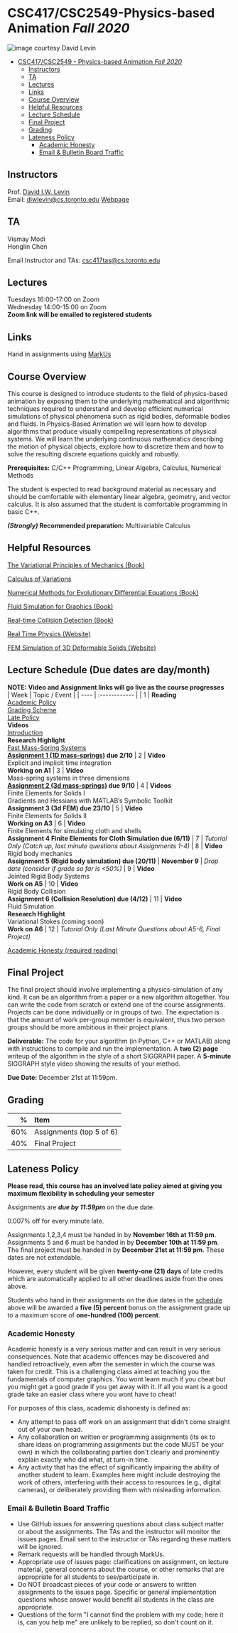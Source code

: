 # CSC417/CSC2549-Physics-based Animation *Fall 2020*
![_image courtesy David Levin_](images/EolPenguinFallZoomedOut.gif)

- [CSC417/CSC2549 - Physics-based Animation *Fall 2020*](#csc417csc2549---physics-based-animation-fall-2020)
  - [Instructors](#instructors)
  - [TA](#ta)
  - [Lectures](#lectures)
  - [Links](#links)
  - [Course Overview](#course-overview)
  - [Helpful Resources](#helpful-resources)
  - [Lecture Schedule](#lecture-schedule)
  - [Final Project](#final-project)
  - [Grading](#grading)
  - [Lateness Policy](#lateness-policy)
    - [Academic Honesty](#academic-honesty)
    - [Email & Bulletin Board Traffic](#email--bulletin-board-traffic)

## Instructors

Prof. [David I.W. Levin](http://www.cs.toronto.edu/~diwlevin/)  
Email: diwlevin@cs.toronto.edu
[Webpage](http://www.diwlevin.com)
## TA  

Vismay Modi  
Honglin Chen

Email Instructor and TAs: csc417tas@cs.toronto.edu

## Lectures

Tuesdays 16:00-17:00 on Zoom  
Wednesday 14:00-15:00 on Zoom  
**Zoom link will be emailed to registered students**

## Links

Hand in assignments using [MarkUs](https://markus.teach.cs.toronto.edu/csc417-2020-09)

## Course Overview

This course is designed to introduce students to the field of physics-based animation by exposing  them to the underlying mathematical and algorithmic techniques required to understand and develop efficient numerical simulations of physical phenomena such as rigid bodies, deformable bodies and fluids. In Physics-Based Animation we will learn how to develop algorithms that produce visually compelling representations of physical systems.  We will learn the underlying continuous mathematics describing the motion of physical objects, explore how to discretize them and how to solve the resulting discrete equations quickly and robustly. 
  
**Prerequisites:** C/C++ Programming, Linear Algebra, Calculus, Numerical
Methods 

The student is expected to read background material as necessary and should be comfortable with elementary linear algebra, geometry,
and vector calculus. It is also assumed that the student is comfortable
programming in basic C++.

**_(Strongly)_ Recommended preparation:** Multivariable Calculus

## Helpful Resources  
[The Variational Principles of Mechanics (Book)](https://search.library.utoronto.ca/details?1576571&uuid=24e9601f-a561-440e-b4f7-0162225ae73d)  

[Calculus of Variations](https://books.google.ca/books/about/Calculus_of_Variations.html?id=YkFLGQeGRw4C&printsec=frontcover&source=kp_read_button&redir_esc=y#v=onepage&q&f=false)

[Numerical Methods for Evolutionary Differential Equations (Book) ](https://search.library.utoronto.ca/details?8723030)

[Fluid Simulation for Graphics (Book)](https://dl.acm.org/citation.cfm?id=1457699)   

[Real-time Collision Detection (Book)](https://dl.acm.org/citation.cfm?id=1121584)

[Real Time Physics (Website)](http://matthias-mueller-fischer.ch/realtimephysics/)  
  
[FEM Simulation of 3D Deformable Solids (Website)](http://www.femdefo.org)
  
## Lecture Schedule (Due dates are day/month)
**NOTE: Video and Assignment links will go live as the course progresses**  
| Week | Topic / Event |
| ---- | :------------ |
| 1    | **Reading**<br>[Academic Policy](#academic-honesty)<br>[Grading Scheme](#grading)<br>[Late Policy](#lateness-policy)<br>**Videos**<br>[Introduction](https://www.youtube.com/watch?v=5j37DOD8q4U)<br>**Research Highlight**<br>[Fast Mass-Spring Systems](https://www.cs.utah.edu/~ladislav/liu13fast/liu13fast.html)<br>**[Assignment 1 (1D mass-springs)](https://github.com/dilevin/CSC417-a1-mass-spring-1d) due 2/10**
| 2    | **Video**<br>Explicit and implicit time integration<br>**Working on A1**
| 3    | **Video**<br>Mass-spring systems in three dimensions<br>**[Assignment 2 (3d mass-springs)](https://github.com/dilevin/CSC417-a2-mass-spring-3d) due 9/10**
| 4    | **Videos**<br>Finite Elements for Solids I<br>Gradients and Hessians  with MATLAB’s Symbolic Toolkit<br>**Assignment 3 (3d FEM) due 23/10**
| 5    | **Video**<br>Finite Elements for Solids II<br>**Working on A3**
| 6    | **Video**<br>Finite Elements for simulating cloth and shells<br>**Assignment 4 Finite Elements for Cloth Simulation due (6/11)**
| 7    | *Tutorial Only (Catch up, last minute questions about Assignments 1-4)*
| 8    | **Video**<br>Rigid body mechanics<br>**Assignment 5 (Rigid body simulation) due (20/11)**
| **November 9** | *Drop date (consider if grade so far is <50%)*
| 9    | **Video**<br>Jointed Rigid Body Systems<br>**Work on A5**
| 10   | **Video**<br>Rigid Body Collision<br>**Assignment 6 (Collision Resolution) due (4/12)**
| 11   | **Video**<br>Fluid Simulation<br>**Research Highlight**<br>Variational Stokes (coming soon)<br>**Work on A6**
| 12   | *Tutorial Only (Last Minute Questions about A5-6, Final Project)*

[Academic Honesty (required reading)](#academic-honesty)

## Final Project
The final project should involve implementing a physics-simulation of any kind. It can be an algorithm from a paper or a new algorithm altogether. You can write the code from scratch or extend one of the course assignments. Projects can be done individually or in groups of two. The expectation is that the amount of work per-group member is equivalent, thus two person groups should be more ambitious in their project plans. 

**Deliverable:** The code for your algorithm (in Python, C++ or MATLAB) along with instructions to compile and run the implementation. A **two (2) page** writeup of the algorithm in the style of a short SIGGRAPH paper. A **5-minute** SIGGRAPH style video showing the results of your method.  

**Due Date:** December 21st at 11:59pm.  

## Grading

| % | Item |
| ----: | :-------------- |
| 60% | Assignments (top 5 of 6)
| 40% | Final Project 

## Lateness Policy

**Please read, this course has an involved late policy aimed at giving you maximum flexibility in scheduling your semester**

Assignments are **_due by 11:59pm_** on the due date.

0.007% off for every minute late.

Assignments 1,2,3,4 must be handed in by **November 16th at 11:59 pm**.  
Assignments 5 and 6 must be handed in by **December 10th at 11:59 pm**.  
The final project must be handed in by **December 21st at 11:59 pm**. 
These dates are not extendable. 

However, every student will be given **twenty-one (21) days** of late credits which are automatically applied to all other deadlines aside from the ones above. 

Students who hand in their assignments on the due dates in the [schedule](#lecture-schedule) above will be awarded a **five (5) percent** bonus on the assignment grade up to a maximum score of **one-hundred (100) percent**.  

### Academic Honesty

Academic honesty is a very serious matter and can result in very serious
consequences. Note that academic offences may be discovered and handled
retroactively, even after the semester in which the course was taken for credit.
This is a challenging class aimed at teaching you the fundamentals of computer
graphics. You wont learn much if you cheat but you might get a good grade if you
get away with it. If all you want is a good grade take an easier class where you
wont have to cheat!

For purposes of this class, academic dishonesty is defined as:

- Any attempt to pass off work on an assignment that didn't come straight out of your
  own head.
- Any collaboration on written or programming assignments (its ok to share ideas
  on programming assignments but the code MUST be your own) in which the
  collaborating parties don't clearly and prominently explain exactly who did
  what, at turn-in time.
- Any activity that has the effect of significantly impairing the ability of
  another student to learn. Examples here might include destroying the work of
  others, interfering with their access to resources (e.g., digital cameras), or
  deliberately providing them with misleading information.

### Email & Bulletin Board Traffic

- Use GitHub issues for answering questions about class subject matter or about the assignments. The TAs and the instructor will monitor the issues pages. Email sent to the instructor or TAs regarding these matters will be ignored. 
- Remark requests will be handled through MarkUs. 
- Appropriate use of issues page: clarifications on assignment, on lecture
  material, general concerns about the course, or other remarks that are
  appropriate for all students to see/participate in.
- Do NOT broadcast pieces of your code or answers to written assignments to the
   issues page. Specific or general implementation questions whose answer
  would benefit all students in the class are appropriate.
- Questions of the form "I cannot find the problem with my code; here it is, can
  you help me" are unlikely to be replied, so don't count on it. 
